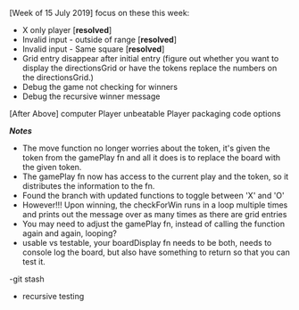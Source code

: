 [Week of 15 July 2019]
focus on these this week:
* X only player [**resolved**]
* Invalid input - outside of range [**resolved**]
* Invalid input - Same square [**resolved**]
* Grid entry disappear after initial entry (figure out whether you want to display the directionsGrid or have the tokens replace the numbers on the directionsGrid.)
* Debug the game not checking for winners
* Debug the recursive winner message

[After Above]
computer Player
unbeatable Player
packaging code options

***Notes***
- The move function no longer worries about the token, it's given the token from the gamePlay fn and all it does is to replace the board with the given token.
- The gamePlay fn now has access to the current play and the token, so it distributes the information to the fn.
- Found the branch with updated functions to toggle between 'X' and 'O'
- However!!! Upon winning, the checkForWin runs in a loop multiple times and prints out the message over as many times as there are grid entries
- You may need to adjust the gamePlay fn, instead of calling the function again and again, looping?
- usable vs testable, your boardDisplay fn needs to be both, needs to console log the board, but also have something to return so that you can test it.

-git stash

- recursive testing
